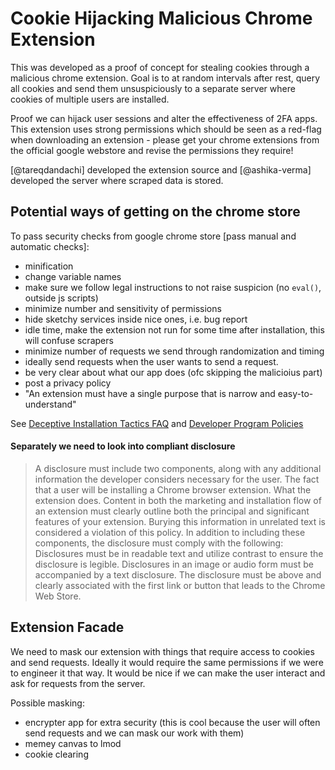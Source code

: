 # Cookie Hijacking Malicious Chrome Extension

This was developed as a proof of concept for stealing cookies through a malicious
chrome extension. Goal is to at random intervals after rest, query all cookies
and send them unsuspiciously to a separate server where cookies of multiple
users are installed.

Proof we can hijack user sessions and alter the effectiveness of 2FA apps. This
extension uses strong permissions which should be seen as a red-flag when 
downloading an extension - please get your chrome extensions from the official 
google webstore and revise the permissions they require!

[@tareqdandachi] developed the extension source and [@ashika-verma] developed the
server where scraped data is stored.

## Potential ways of getting on the chrome store

To pass security checks from google chrome store [pass manual and automatic checks]:

- minification
- change variable names
- make sure we follow legal instructions to not raise suspicion (no `eval()`, outside js scripts)
- minimize number and sensitivity of permissions
- hide sketchy services inside nice ones, i.e. bug report
- idle time, make the extension not run for some time after installation, this will confuse scrapers
- minimize number of requests we send through randomization and timing
- ideally send requests when the user wants to send a request.
- be very clear about what our app does (ofc skipping the malicioius part)
- post a privacy policy
- "An extension must have a single purpose that is narrow and easy-to-understand"

See [Deceptive Installation Tactics FAQ](https://developer.chrome.com/docs/webstore/deceptive_installation_tactics/) and [Developer Program Policies](https://developer.chrome.com/docs/webstore/program_policies/)

#### Separately we need to look into compliant disclosure

> A disclosure must include two components, along with any additional information the developer considers necessary for the user.
> The fact that a user will be installing a Chrome browser extension.
> What the extension does. Content in both the marketing and installation flow of an extension must clearly outline both the principal and significant features of your extension. Burying this information in unrelated text is considered a violation of this policy.
> In addition to including these components, the disclosure must comply with the following:
> Disclosures must be in readable text and utilize contrast to ensure the disclosure is legible. Disclosures in an image or audio form must be accompanied by a text disclosure.
> The disclosure must be above and clearly associated with the first link or button that leads to the Chrome Web Store.

## Extension Facade

We need to mask our extension with things that require access to cookies and send requests.
Ideally it would require the same permissions if we were to engineer it that way. It would be
nice if we can make the user interact and ask for requests from the server.

Possible masking:
- encrypter app for extra security (this is cool because the user will often send requests and we can mask our work with them)
- memey canvas to lmod
- cookie clearing
